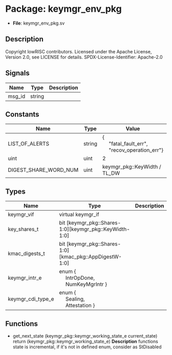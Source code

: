 # Package: keymgr_env_pkg

- **File**: keymgr_env_pkg.sv
## Description

 Copyright lowRISC contributors.
 Licensed under the Apache License, Version 2.0, see LICENSE for details.
 SPDX-License-Identifier: Apache-2.0


## Signals

| Name   | Type   | Description |
| ------ | ------ | ----------- |
| msg_id | string |             |
## Constants

| Name                  | Type   | Value                                                                                                              | Description            |
| --------------------- | ------ | ------------------------------------------------------------------------------------------------------------------ | ---------------------- |
| LIST_OF_ALERTS        | string | {<br><span style="padding-left:20px">"fatal_fault_err",<br><span style="padding-left:20px"> "recov_operation_err"} |  parameters and types  |
| uint                  | uint   | 2                                                                                                                  |                        |
| DIGEST_SHARE_WORD_NUM | uint   | keymgr_pkg::KeyWidth / TL_DW                                                                                       |                        |
## Types

| Name              | Type                                                                                                                 | Description |
| ----------------- | -------------------------------------------------------------------------------------------------------------------- | ----------- |
| keymgr_vif        | virtual keymgr_if                                                                                                    |             |
| key_shares_t      | bit [keymgr_pkg::Shares-1:0][keymgr_pkg::KeyWidth-1:0]                                                               |             |
| kmac_digests_t    | bit [keymgr_pkg::Shares-1:0][kmac_pkg::AppDigestW-1:0]                                                               |             |
| keymgr_intr_e     | enum {<br><span style="padding-left:20px">     IntrOpDone,<br><span style="padding-left:20px">     NumKeyMgrIntr   } |             |
| keymgr_cdi_type_e | enum {<br><span style="padding-left:20px">     Sealing,<br><span style="padding-left:20px">     Attestation   }      |             |
## Functions
- get_next_state <font id="function_arguments">(keymgr_pkg::keymgr_working_state_e current_state)</font> <font id="function_return">return (keymgr_pkg::keymgr_working_state_e)</font>
**Description**
 functions
 state is incremental, if it's not in defined enum, consider as StDisabled

